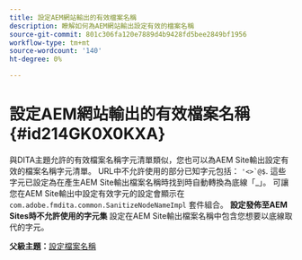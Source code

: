 ```yaml
---
title: 設定AEM網站輸出的有效檔案名稱
description: 瞭解如何為AEM網站輸出設定有效的檔案名稱
source-git-commit: 801c306fa120e7889d4b9428fd5bee2849bf1956
workflow-type: tm+mt
source-wordcount: '140'
ht-degree: 0%

---
```



# 設定AEM網站輸出的有效檔案名稱 {#id214GK0X0KXA}

與DITA主題允許的有效檔案名稱字元清單類似，您也可以為AEM Site輸出設定有效的檔案名稱字元清單。 URL中不允許使用的部分已知字元包括： ```'<>`@$```. 這些字元已設定為在產生AEM Site輸出檔案名稱時找到時自動轉換為底線「_」。 可讓您在AEM Site輸出中設定有效字元的設定會顯示在 `com.adobe.fmdita.common.SanitizeNodeNameImpl` 套件組合。 **設定發佈至AEM Sites時不允許使用的字元集** 設定在AEM Site輸出檔案名稱中包含您想要以底線取代的字元。

**父級主題：**[&#x200B;設定檔案名稱](conf-file-names.md)

